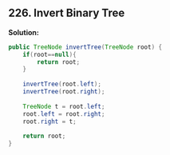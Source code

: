## 226. Invert Binary Tree

**Solution:**

```java
public TreeNode invertTree(TreeNode root) {
    if(root==null){
        return root;
    }
 
    invertTree(root.left);
    invertTree(root.right);
 
    TreeNode t = root.left;
    root.left = root.right;
    root.right = t;
 
    return root;
}
```